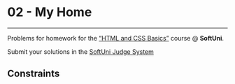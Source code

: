 ﻿# 02 - My Home
------
Problems for homework for the [“HTML and CSS Basics”](#) course @ **SoftUni**.

Submit your solutions in the [SoftUni Judge System](https://judge.softuni.bg/Contests/#!/List/ByCategory/165/HTML-and-CSS)

## Constraints
<!-- * Change the document **title** to *"My Home"*
* Divide your content into **header** and **main** tags -->
<!-- * Use **article** tag to create two **articles** inside the header
    * Use **h2** tag for headings -->
<!-- * Use **article** tag to create three **articles** inside the main -->
<!-- * Set the articles **display** property to **inline-block** -->
<!-- For the paragraphs **text color** use **#656565**  -->
<!-- * Use **img** tag for the image -->
<!-- * Use **"Open Sans", sans-serif** font family -->

